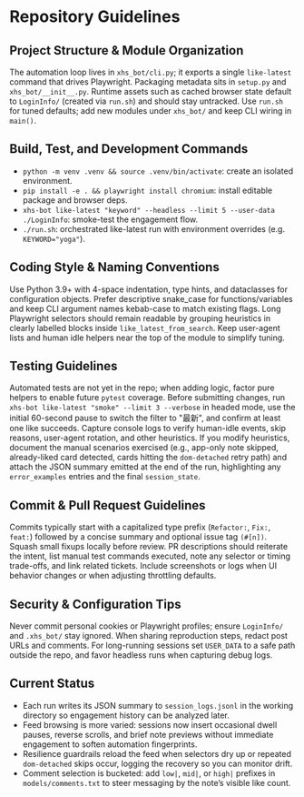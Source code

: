 # Repository Guidelines

## Project Structure & Module Organization
The automation loop lives in `xhs_bot/cli.py`; it exports a single `like-latest` command that drives Playwright. Packaging metadata sits in `setup.py` and `xhs_bot/__init__.py`. Runtime assets such as cached browser state default to `LoginInfo/` (created via `run.sh`) and should stay untracked. Use `run.sh` for tuned defaults; add new modules under `xhs_bot/` and keep CLI wiring in `main()`.

## Build, Test, and Development Commands
- `python -m venv .venv && source .venv/bin/activate`: create an isolated environment.
- `pip install -e . && playwright install chromium`: install editable package and browser deps.
- `xhs-bot like-latest "keyword" --headless --limit 5 --user-data ./LoginInfo`: smoke-test the engagement flow.
- `./run.sh`: orchestrated like-latest run with environment overrides (e.g. `KEYWORD="yoga"`).

## Coding Style & Naming Conventions
Use Python 3.9+ with 4-space indentation, type hints, and dataclasses for configuration objects. Prefer descriptive snake_case for functions/variables and keep CLI argument names kebab-case to match existing flags. Long Playwright selectors should remain readable by grouping heuristics in clearly labelled blocks inside `like_latest_from_search`. Keep user-agent lists and human idle helpers near the top of the module to simplify tuning.

## Testing Guidelines
Automated tests are not yet in the repo; when adding logic, factor pure helpers to enable future `pytest` coverage. Before submitting changes, run `xhs-bot like-latest "smoke" --limit 3 --verbose` in headed mode, use the initial 60-second pause to switch the filter to "最新", and confirm at least one like succeeds. Capture console logs to verify human-idle events, skip reasons, user-agent rotation, and other heuristics. If you modify heuristics, document the manual scenarios exercised (e.g., app-only note skipped, already-liked card detected, cards hitting the `dom-detached` retry path) and attach the JSON summary emitted at the end of the run, highlighting any `error_examples` entries and the final `session_state`.

## Commit & Pull Request Guidelines
Commits typically start with a capitalized type prefix (`Refactor:`, `Fix:`, `feat:`) followed by a concise summary and optional issue tag `(#[n])`. Squash small fixups locally before review. PR descriptions should reiterate the intent, list manual test commands executed, note any selector or timing trade-offs, and link related tickets. Include screenshots or logs when UI behavior changes or when adjusting throttling defaults.

## Security & Configuration Tips
Never commit personal cookies or Playwright profiles; ensure `LoginInfo/` and `.xhs_bot/` stay ignored. When sharing reproduction steps, redact post URLs and comments. For long-running sessions set `USER_DATA` to a safe path outside the repo, and favor headless runs when capturing debug logs.

## Current Status
- Each run writes its JSON summary to `session_logs.jsonl` in the working directory so engagement history can be analyzed later.
- Feed browsing is more varied: sessions now insert occasional dwell pauses, reverse scrolls, and brief note previews without immediate engagement to soften automation fingerprints.
- Resilience guardrails reload the feed when selectors dry up or repeated `dom-detached` skips occur, logging the recovery so you can monitor drift.
- Comment selection is bucketed: add `low|`, `mid|`, or `high|` prefixes in `models/comments.txt` to steer messaging by the note’s visible like count.
